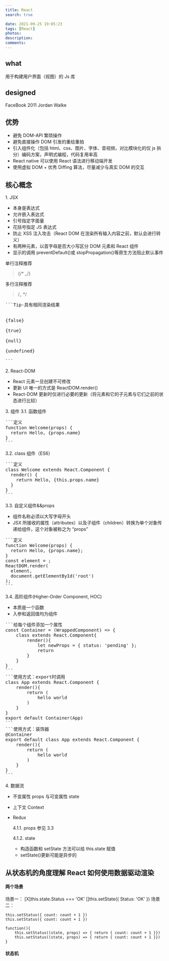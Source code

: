 ```yaml
---
title: React
search: true

date: 2021-09-25 19:05:23
tags: [React]
photos:
description:
comments:
---
```


## what

用于构建用户界面（视图）的 Js 库

## designed

FaceBook 2011 Jordan Walke

## 优势

-   避免 DOM-API 繁琐操作
-   避免直接操作 DOM 引发的重绘重拍
-   引入组件化（包括 html、css、图片、字体、音视频，对比模块化的仅 js 拆分）编码方案，声明式编程，代码复用率高
-   React native 可以使用 React 语法进行移动端开发
-   使用虚拟 DOM + 优秀 Diffing 算法，尽量减少与真实 DOM 的交互

## 核心概念

1\. JSX

-   本身是表达式
-   允许嵌入表达式
-   引号指定字面量
-   花括号指定 JS 表达式
-   防止 XSS 注入攻击（React DOM 在渲染所有输入内容之前，默认会进行转义）
-   有两种元素，以首字母是否大小写区分 DOM 元素和 React 组件
-   显示的调用 preventDefault()或 stopPropagation()等原生方法阻止默认事件

单行注释推荐

> {/\* \_/}

多行注释推荐

> /\_ \*/

<pre>
```Tip-具有相同渲染结果
<div />
<div></div>
<div>{false}</div>
<div>{true}</div>
<div>{null}</div>
<div>{undefined}</div>
```
</pre>

2\. React-DOM

-   React 元素一旦创建不可修改
-   更新 UI 唯一的方式是 ReactDOM.render()
-   React-DOM 更新时仅进行必要的更新（将元素和它的子元素与它们之前的状态进行比较）

3\. 组件
3.1\. 函数组件

<pre>
```定义
function Welcome(props) {
  return <span>Hello, {props.name}</span>
}
```
</pre>

3.2\. class 组件（ES6）

<pre>
```定义
class Welcome extends React.Component {
  render() {
    return <span>Hello, {this.props.name}</span>
  }
}
```
</pre>

3.3\. 自定义组件&&props

-   组件名称必须以大写字母开头
-   JSX 所接收的属性（attributes）以及子组件（children）转换为单个对象传递给组件，这个对象被称之为 “props”

<pre>
```定义
function Welcome(props) {
  return <span>Hello, {props.name}</span>;
}
const element = <Welcome name="Sara" />;
ReactDOM.render(
  element,
  document.getElementById('root')
);
```
</pre>

3.4\. 高阶组件(Higher-Order Component, HOC)

-   本质是一个函数
-   入参和返回值均为组件

<pre>
```给每个组件添加一个属性
const Container = (WrappedComponent) => {
    class extends React.Component{
        render(){
            let newProps = { status: 'pending' };
            return <WrappedComponent {...this.props} {...newProps} />
        }
    }
} 
```
```使用方式：export时调用
class App extends React.Component {
    render(){
        return (
            <span>hello world</span>
        )
    }
}
export default Container(App)
```
```使用方式：装饰器
@Container
export default class App extends React.Component {
    render(){
        return (
            <span>hello world</span>
        )
    }
}
```
</pre>

4\. 数据流

-   不变属性 props 与可变属性 state
-   上下文 Context
-   Redux

    4.1.1\. props
    参见 3.3

    4.1.2\. state

    -   构造函数和 setState 方法可以给 this.state 赋值
    -   setState()更新可能是异步的

## 从状态机的角度理解 React 如何使用数据驱动渲染

#### 两个场景

场景一：
[X]this.state.Status === 'OK'
[]this.setState({ Status: 'OK' })
场景二：

```
this.setStatus({ count: count + 1 })
this.setStatus({ count: count + 1 })
```

```
function(){
    this.setStatus((state, props) => { return { count: count + 1 }})
    this.setStatus((state, props) => { return { count: count + 1 }})
}
```

#### 状态机

####
